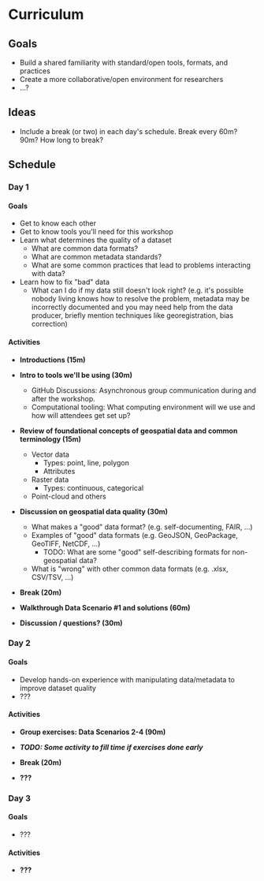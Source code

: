 # Curriculum

## Goals

* Build a shared familiarity with standard/open tools, formats, and practices
* Create a more collaborative/open environment for researchers
* ...?


## Ideas

* Include a break (or two) in each day's schedule. Break every 60m? 90m? How long to
  break?


## Schedule

### Day 1

#### Goals

* Get to know each other
* Get to know tools you'll need for this workshop
* Learn what determines the quality of a dataset
  * What are common data formats?
  * What are common metadata standards?
  * What are some common practices that lead to problems interacting with data?
* Learn how to fix "bad" data
  * What can I do if my data still doesn't look right? (e.g. it's possible nobody living
    knows how to resolve the problem, metadata may be incorrectly documented and you may
    need help from the data producer, briefly mention techniques like georegistration,
    bias correction)


#### Activities

* **Introductions (15m)**

* **Intro to tools we'll be using (30m)**
  * GitHub Discussions: Asynchronous group communication during and after the workshop.
  * Computational tooling: What computing environment will we use and how will attendees
    get set up?

* **Review of foundational concepts of geospatial data and common terminology (15m)**
  * Vector data
    * Types: point, line, polygon
    * Attributes
  * Raster data
    * Types: continuous, categorical
  * Point-cloud and others

* **Discussion on geospatial data quality (30m)**
  * What makes a "good" data format? (e.g. self-documenting, FAIR, ...)
  * Examples of "good" data formats (e.g. GeoJSON, GeoPackage, GeoTIFF, NetCDF, ...)
    * TODO: What are some "good" self-describing formats for non-geospatial data?
  * What is "wrong" with other common data formats (e.g. .xlsx, CSV/TSV, ...)

* **Break (20m)**

* **Walkthrough Data Scenario #1 and solutions (60m)**

* **Discussion / questions? (30m)**


### Day 2

#### Goals

* Develop hands-on experience with manipulating data/metadata to improve dataset quality
* ???


#### Activities

* **Group exercises: Data Scenarios 2-4 (90m)**

* **_TODO: Some activity to fill time if exercises done early_**

* **Break (20m)**

* **???**


### Day 3

#### Goals

* ???


#### Activities

* **???**
